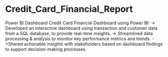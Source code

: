 # Credit_Card_Financial_Report
Power BI Dashboard
Credit Card Financial Dashboard using Power BI:
-> Developed an interactive dashboard using transaction and customer data from a SQL database, to provide real-time insights.
-> Streamlined data processing & analysis to monitor key performance metrics and trends.
->Shared actionable insights with stakeholders based on dashboard findings to support decision-making processes.
